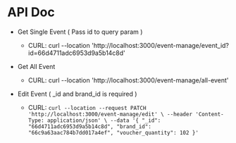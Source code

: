 # API Doc
- Get Single Event ( Pass id to query param )
  - CURL: curl --location 'http://localhost:3000/event-manage/event_id?id=66d4711adc6953d9a5b14c8d'
- Get All Event
  - CURL: curl --location 'http://localhost:3000/event-manage/all-event'
    
- Edit Event ( _id and brand_id is required )
  - CURL: `curl --location --request PATCH 'http://localhost:3000/event-manage/edit' \
--header 'Content-Type: application/json' \
--data '{
    "_id": "66d4711adc6953d9a5b14c8d",
    "brand_id": "66c9a63aac784b7dd017a4ef",
    "voucher_quantity": 102
}'`
